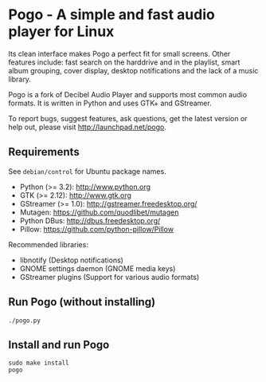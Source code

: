 Pogo - A simple and fast audio player for Linux
===============================================

Its clean interface makes Pogo a perfect fit for small screens. Other
features include: fast search on the harddrive and in the playlist,
smart album grouping, cover display, desktop notifications and the lack
of a music library.

Pogo is a fork of Decibel Audio Player and supports most common audio
formats. It is written in Python and uses GTK+ and GStreamer.

To report bugs, suggest features, ask questions, get the latest version
or help out, please visit http://launchpad.net/pogo.


Requirements
------------

See `debian/control` for Ubuntu package names.

  * Python (>= 3.2):        http://www.python.org
  * GTK (>= 2.12):          http://www.gtk.org
  * GStreamer (>= 1.0):     http://gstreamer.freedesktop.org/
  * Mutagen:                https://github.com/quodlibet/mutagen
  * Python DBus:            http://dbus.freedesktop.org/
  * Pillow:                 https://github.com/python-pillow/Pillow

Recommended libraries:

  * libnotify               (Desktop notifications)
  * GNOME settings daemon   (GNOME media keys)
  * GStreamer plugins       (Support for various audio formats)


Run Pogo (without installing)
-----------------------------

    ./pogo.py


Install and run Pogo
--------------------

    sudo make install
    pogo



